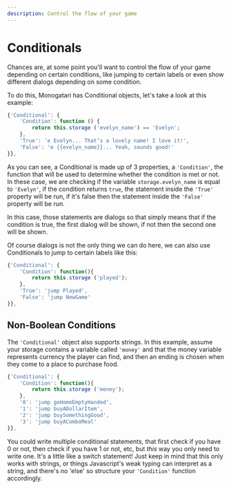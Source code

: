 ```yaml
---
description: Control the flow of your game
---
```


# Conditionals

Chances are, at some point you'll want to control the flow of your game depending on certain conditions, like jumping to certain labels or even show different dialogs depending on some condition.

To do this, Monogatari has Conditional objects, let's take a look at this example:

```javascript
{'Conditional': {
    'Condition': function () {
        return this.storage ('evelyn_name') == 'Evelyn';
    },
    'True': 'e Evelyn... That’s a lovely name! I love it!',
    'False': 'e {{evelyn_name}}... Yeah, sounds good!'
}},
```

As you can see, a Conditional is made up of 3 properties, a `'Condition'`, the function that will be used to determine whether the condition is met or not. In these case, we are checking if the variable `storage.evelyn_name` is equal to `'Evelyn'`, if the condition returns `true`, the statement inside the `'True'` property will be run, if it's false then the statement inside the `'False'` property will be run.

In this case, those statements are dialogs so that simply means that if the condition is true, the first dialog will be shown, if not then the second one will be shown.

Of course dialogs is not the only thing we can do here, we can also use Conditionals to jump to certain labels like this:

```javascript
{'Conditional': {
    'Condition': function(){
        return this.storage ('played');
    },
    'True': 'jump Played',
    'False': 'jump NewGame'
}},
```

## Non-Boolean Conditions

The `'Conditional'` object also supports strings. In this example, assume your storage contains a variable called `'money'` and that the money variable represents currency the player can find, and then an ending is chosen when they come to a place to purchase food.

```js
{'Conditional': {
    'Condition': function(){
        return this.storage ('money');
    },
    '0': 'jump goHomeEmptyHanded',
    '1': 'jump buyADollarItem',
    '2': 'jump buySomethingGood',
    '3': 'jump buyAComboMeal'
}},
```

You could write multiple conditional statements, that first check if you have 0 or not, then check if you have 1 or not, etc, but *this* way you only need to write one. It's a little like a switch statement! Just keep in mind that this only works with strings, or things Javascript's weak typing can interpret as a string, and there's no 'else' so structure your `'Condition'` function accordingly.
